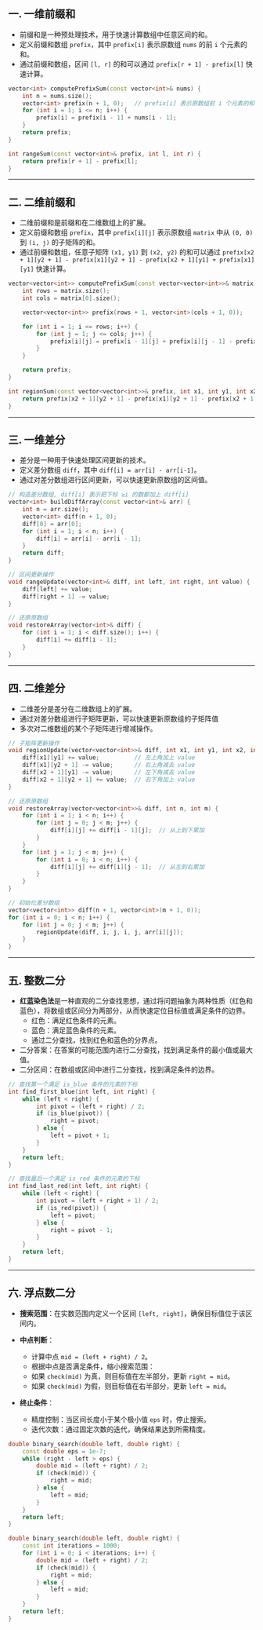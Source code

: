 ## 一. 一维前缀和
- 前缀和是一种预处理技术，用于快速计算数组中任意区间的和。
- 定义前缀和数组 `prefix`，其中 `prefix[i]` 表示原数组 `nums` 的前 `i` 个元素的和。
- 通过前缀和数组，区间 `[l, r]` 的和可以通过 `prefix[r + 1] - prefix[l]` 快速计算。

```c++
vector<int> computePrefixSum(const vector<int>& nums) {
    int n = nums.size();
    vector<int> prefix(n + 1, 0);   // prefix[i] 表示原数组前 i 个元素的和
    for (int i = 1; i <= n; i++) {
        prefix[i] = prefix[i - 1] + nums[i - 1];
    }
    return prefix;
}

int rangeSum(const vector<int>& prefix, int l, int r) {
    return prefix[r + 1] - prefix[l];
}
```

---

## 二. 二维前缀和
- 二维前缀和是前缀和在二维数组上的扩展。
- 定义前缀和数组 `prefix`，其中 `prefix[i][j]` 表示原数组 `matrix` 中从 `(0, 0)` 到 `(i, j)` 的子矩阵的和。
- 通过前缀和数组，任意子矩阵 `(x1, y1)` 到 `(x2, y2)` 的和可以通过 `prefix[x2 + 1][y2 + 1] - prefix[x1][y2 + 1] - prefix[x2 + 1][y1] + prefix[x1][y1]` 快速计算。
```c++
vector<vector<int>> computePrefixSum(const vector<vector<int>>& matrix) {
    int rows = matrix.size();
    int cols = matrix[0].size();

    vector<vector<int>> prefix(rows + 1, vector<int>(cols + 1, 0));

    for (int i = 1; i <= rows; i++) {
        for (int j = 1; j <= cols; j++) {
            prefix[i][j] = prefix[i - 1][j] + prefix[i][j - 1] - prefix[i - 1][j - 1] + matrix[i - 1][j - 1];
        }
    }

    return prefix;
}

int regionSum(const vector<vector<int>>& prefix, int x1, int y1, int x2, int y2) {
    return prefix[x2 + 1][y2 + 1] - prefix[x1][y2 + 1] - prefix[x2 + 1][y1] + prefix[x1][y1];
}
```

---

## 三. 一维差分
- 差分是一种用于快速处理区间更新的技术。
- 定义差分数组 `diff`，其中 `diff[i] = arr[i] - arr[i-1]`。
- 通过对差分数组进行区间更新，可以快速更新原数组的区间值。
```c++
// 构造差分数组, diff[i] 表示把下标 ≥i 的数都加上 diff[i]
vector<int> buildDiffArray(const vector<int>& arr) {
    int n = arr.size();
    vector<int> diff(n + 1, 0);
    diff[0] = arr[0];
    for (int i = 1; i < n; i++) {
        diff[i] = arr[i] - arr[i - 1];
    }
    return diff;
}

// 区间更新操作
void rangeUpdate(vector<int>& diff, int left, int right, int value) {
    diff[left] += value;
    diff[right + 1] -= value;
}

// 还原原数组
void restoreArray(vector<int>& diff) {
    for (int i = 1; i < diff.size(); i++) {
        diff[i] += diff[i - 1];
    }
}
```

---

## 四. 二维差分
- 二维差分是差分在二维数组上的扩展。
- 通过对差分数组进行子矩阵更新，可以快速更新原数组的子矩阵值
- 多次对二维数组的某个子矩阵进行增减操作。
```c++
// 子矩阵更新操作
void regionUpdate(vector<vector<int>>& diff, int x1, int y1, int x2, int y2, int value) {
    diff[x1][y1] += value;          // 左上角加上 value
    diff[x1][y2 + 1] -= value;      // 右上角减去 value
    diff[x2 + 1][y1] -= value;      // 左下角减去 value
    diff[x2 + 1][y2 + 1] += value;  // 右下角加上 value
}

// 还原原数组
void restoreArray(vector<vector<int>>& diff, int n, int m) {
    for (int i = 1; i < n; i++) {
        for (int j = 0; j < m; j++) {
            diff[i][j] += diff[i - 1][j];  // 从上到下累加
        }
    }
    for (int j = 1; j < m; j++) {
        for (int i = 0; i < n; i++) {
            diff[i][j] += diff[i][j - 1];  // 从左到右累加
        }
    }
}

// 初始化差分数组
vector<vector<int>> diff(n + 1, vector<int>(m + 1, 0));
for (int i = 0; i < n; i++) {
    for (int j = 0; j < m; j++) {
        regionUpdate(diff, i, j, i, j, arr[i][j]);
    }
}
```

---

## 五. 整数二分

- **红蓝染色法**是一种直观的二分查找思想，通过将问题抽象为两种性质（红色和蓝色），将数组或区间分为两部分，从而快速定位目标值或满足条件的边界。
  - 红色：满足红色条件的元素。
  - 蓝色：满足蓝色条件的元素。
  - 通过二分查找，找到红色和蓝色的分界点。
- 二分答案：在答案的可能范围内进行二分查找，找到满足条件的最小值或最大值。
- 二分区间：在数组或区间中进行二分查找，找到满足条件的边界。


```c++
// 查找第一个满足 is_blue 条件的元素的下标
int find_first_blue(int left, int right) {
    while (left < right) {
        int pivot = (left + right) / 2;
        if (is_blue(pivot)) {
            right = pivot;
        } else {
            left = pivot + 1;
        }
    }
    return left;
}

// 查找最后一个满足 is_red 条件的元素的下标
int find_last_red(int left, int right) {
    while (left < right) {
        int pivot = (left + right + 1) / 2;
        if (is_red(pivot)) {
            left = pivot;
        } else {
            right = pivot - 1;
        }
    }
    return left;
}
```

---

## 六. 浮点数二分
- **搜索范围**：在实数范围内定义一个区间 `[left, right]`，确保目标值位于该区间内。

- **中点判断**：
  - 计算中点 `mid = (left + right) / 2`。
  - 根据中点是否满足条件，缩小搜索范围：
  - 如果 `check(mid)` 为真，则目标值在左半部分，更新 `right = mid`。
  - 如果 `check(mid)` 为假，则目标值在右半部分，更新 `left = mid`。

- **终止条件**：
  - 精度控制：当区间长度小于某个极小值 `eps` 时，停止搜索。
  - 迭代次数：通过固定次数的迭代，确保结果达到所需精度。

```c++
double binary_search(double left, double right) {
    const double eps = 1e-7;
    while (right - left > eps) {
        double mid = (left + right) / 2;
        if (check(mid)) {
            right = mid;
        } else {
            left = mid;
        }
    }
    return left;
}

double binary_search(double left, double right) {
    const int iterations = 1000;
    for (int i = 0; i < iterations; i++) {
        double mid = (left + right) / 2;
        if (check(mid)) {
            right = mid;
        } else {
            left = mid;
        }
    }
    return left;
}
```
